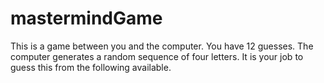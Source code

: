 # mastermindGame
This is a game between you and the computer.  You have 12 guesses.  The computer generates a random sequence of four letters.  It is your job to guess this from the following available.
